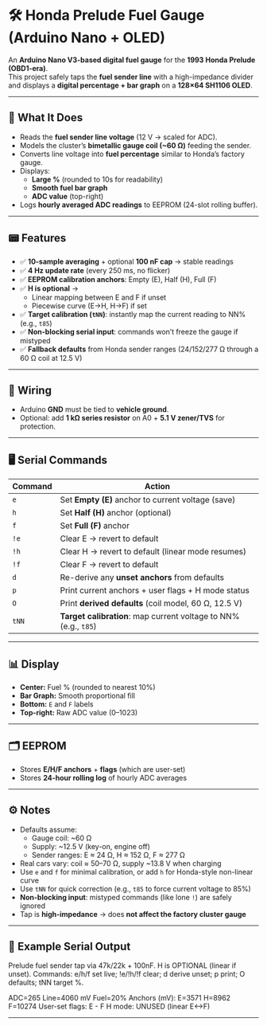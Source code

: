 # 🛠️ Honda Prelude Fuel Gauge (Arduino Nano + OLED)

An **Arduino Nano V3-based digital fuel gauge** for the **1993 Honda Prelude (OBD1-era)**.  
This project safely taps the **fuel sender line** with a high-impedance divider and displays a **digital percentage + bar graph** on a **128×64 SH1106 OLED**.

---

## 🚗 What It Does
- Reads the **fuel sender line voltage** (12 V → scaled for ADC).  
- Models the cluster’s **bimetallic gauge coil (~60 Ω)** feeding the sender.  
- Converts line voltage into **fuel percentage** similar to Honda’s factory gauge.  
- Displays:
  - **Large %** (rounded to 10s for readability)  
  - **Smooth fuel bar graph**  
  - **ADC value** (top-right)  
- Logs **hourly averaged ADC readings** to EEPROM (24-slot rolling buffer).  

---

## 📟 Features
- ✅ **10-sample averaging** + optional **100 nF cap** → stable readings  
- ✅ **4 Hz update rate** (every 250 ms, no flicker)  
- ✅ **EEPROM calibration anchors**: Empty (E), Half (H), Full (F)  
- ✅ **H is optional** →  
  - Linear mapping between E and F if unset  
  - Piecewise curve (E→H, H→F) if set  
- ✅ **Target calibration (`tNN`)**: instantly map the current reading to NN% (e.g., `t85`)  
- ✅ **Non-blocking serial input**: commands won’t freeze the gauge if mistyped  
- ✅ **Fallback defaults** from Honda sender ranges (24/152/277 Ω through a 60 Ω coil at 12.5 V)  

---

## 🔌 Wiring
- Arduino **GND** must be tied to **vehicle ground**.  
- Optional: add **1 kΩ series resistor** on A0 + **5.1 V zener/TVS** for protection.  

---

## 🖥️ Serial Commands

| Command | Action |
|---------|--------|
| `e`     | Set **Empty (E)** anchor to current voltage (save) |
| `h`     | Set **Half (H)** anchor (optional) |
| `f`     | Set **Full (F)** anchor |
| `!e`    | Clear E → revert to default |
| `!h`    | Clear H → revert to default (linear mode resumes) |
| `!f`    | Clear F → revert to default |
| `d`     | Re-derive any **unset anchors** from defaults |
| `p`     | Print current anchors + user flags + H mode status |
| `O`     | Print **derived defaults** (coil model, 60 Ω, 12.5 V) |
| `tNN`   | **Target calibration**: map current voltage to NN% (e.g., `t85`) |

---

## 📊 Display
- **Center:** Fuel % (rounded to nearest 10%)  
- **Bar Graph:** Smooth proportional fill  
- **Bottom:** `E` and `F` labels  
- **Top-right:** Raw ADC value (0–1023)  

---

## 🗂️ EEPROM
- Stores **E/H/F anchors** + **flags** (which are user-set)  
- Stores **24-hour rolling log** of hourly ADC averages  

---

## ⚙️ Notes
- Defaults assume:  
  - Gauge coil: ~60 Ω  
  - Supply: ~12.5 V (key-on, engine off)  
  - Sender ranges: E ≈ 24 Ω, H ≈ 152 Ω, F ≈ 277 Ω  
- Real cars vary: coil ≈ 50–70 Ω, supply ~13.8 V when charging  
- Use `e` and `f` for minimal calibration, or add `h` for Honda-style non-linear curve  
- Use `tNN` for quick correction (e.g., `t85` to force current voltage to 85%)  
- **Non-blocking input**: mistyped commands (like lone `!`) are safely ignored  
- Tap is **high-impedance** → does **not affect the factory cluster gauge**  

---

## 📸 Example Serial Output

Prelude fuel sender tap via 47k/22k + 100nF. H is OPTIONAL (linear if unset). Commands: e/h/f set live; !e/!h/!f clear; d derive unset; p print; O defaults; tNN target %.

ADC=265  Line=4060 mV  Fuel=20% Anchors (mV): E=3571 H=8962 F=10274 User-set flags: E - F H mode: UNUSED (linear E<->F)

---
